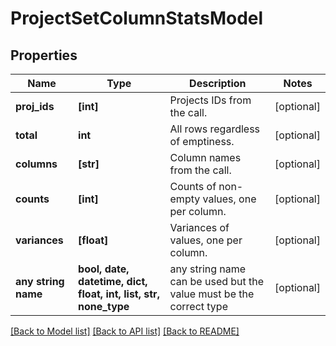 # ProjectSetColumnStatsModel


## Properties
Name | Type | Description | Notes
------------ | ------------- | ------------- | -------------
**proj_ids** | **[int]** | Projects IDs from the call. | [optional] 
**total** | **int** | All rows regardless of emptiness. | [optional] 
**columns** | **[str]** | Column names from the call. | [optional] 
**counts** | **[int]** | Counts of non-empty values, one per column. | [optional] 
**variances** | **[float]** | Variances of values, one per column. | [optional] 
**any string name** | **bool, date, datetime, dict, float, int, list, str, none_type** | any string name can be used but the value must be the correct type | [optional]

[[Back to Model list]](../README.md#documentation-for-models) [[Back to API list]](../README.md#documentation-for-api-endpoints) [[Back to README]](../README.md)


